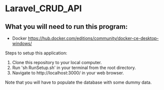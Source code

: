 # Laravel_CRUD_API

## What you will need to run this program:
- Docker https://hub.docker.com/editions/community/docker-ce-desktop-windows/

Steps to setup this application:
1) Clone this repository to your local computer.
2) Run 'sh RunSetup.sh' in your terminal from the root directory.
3) Navigate to http://localhost:3000/ in your web browser.

Note that you will have to populate the database with some dummy data.